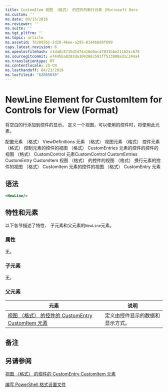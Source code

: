 ```yaml
---
title: CustomItem 视图 （格式） 的控件的新行元素 |Microsoft Docs
ms.custom: ''
ms.date: 09/13/2016
ms.reviewer: ''
ms.suite: ''
ms.tgt_pltfrm: ''
ms.topic: article
ms.assetid: 7620d561-2d20-46ee-a295-8144b6d9f699
caps.latest.revision: 6
ms.openlocfilehash: c1da8c8715d2474a16e0ac47033bbe211624c678
ms.sourcegitcommit: e7445ba8203da304286c591ff513900ad1c244a4
ms.translationtype: MT
ms.contentlocale: zh-CN
ms.lasthandoff: 04/23/2019
ms.locfileid: "62065030"
---
```

# <a name="newline-element-for-customitem-for-controls-for-view-format"></a>NewLine Element for CustomItem for Controls for View (Format)

将空白的行添加到控件的显示。 定义一个视图，可以使用的控件时，将使用此元素。

配置元素 （格式） ViewDefinitions 元素 （格式） 视图元素 （格式） 控件元素 （格式） 控制元素的控件的视图 （格式） CustomEntries 元素的控件的控件的视图 （格式） CustomControl 元素CustomControl CustomEntries CustomEntry CustomItem 视图 （格式） 的控件的视图 （格式） 换行元素的控件的视图 （格式） CustomItem 元素的控件的视图 （格式） CustomEntry 元素

## <a name="syntax"></a>语法

```xml
<NewLine/>
```

## <a name="attributes-and-elements"></a>特性和元素

以下各节描述了特性、 子元素和父元素的`NewLine`元素。

### <a name="attributes"></a>属性

无。

### <a name="child-elements"></a>子元素

无。

### <a name="parent-elements"></a>父元素

|元素|说明|
|-------------|-----------------|
|[视图 （格式） 的控件的 CustomEntry CustomItem 元素](./customitem-element-for-customentry-for-controls-for-view-format.md)|定义由控件显示的数据和显示方式。|

## <a name="remarks"></a>备注

## <a name="see-also"></a>另请参阅

[视图 （格式） 的控件的 CustomEntry CustomItem 元素](./customitem-element-for-customentry-for-controls-for-view-format.md)

[编写 PowerShell 格式设置文件](./writing-a-powershell-formatting-file.md)
